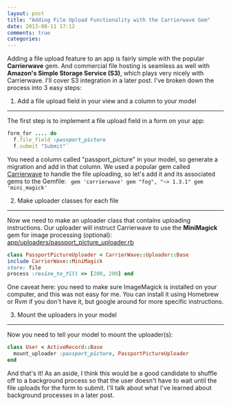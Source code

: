 ```yaml
---
layout: post
title: "Adding File Upload Functionality with the Carrierwave Gem"
date: 2013-08-11 17:12
comments: true
categories: 
---
```

Adding a file upload feature to an app is fairly simple with the popular
**Carrierwave** gem. And commercial file hosting is seamless as well
with **Amazon's Simple Storage Service (S3)**, which plays very nicely
with Carrierwave. I'll cover S3 integration in a later post. I've broken
down the process into 3 easy steps:

1. Add a file upload field in your view and a column to your model
------------------------------------------------------------------

The first step is to implement a file upload field in a form on your
app:
```ruby
form_for .... do   
  f.file_field :passport_picture 
  f.submit "Submit"`
```
You need a column called "passport\_picture" in your model, so generate
a migration and add in that column. We used a popular gem called
[Carrierwave][] to handle the file uploading, so let's add it and its
associated gems to the Gemfile:
` gem 'carrierwave' gem "fog", "~> 1.3.1" gem 'mini_magick'`

2. Make uploader classes for each file
--------------------------------------

Now we need to make an uploader class that contains uploading
instructions. Our uploader will instruct Carrierwave to use the
**MiniMagick** gem for image processing (optional):
<span style="text-decoration:underline;">app/uploaders/passport\_picture\_uploader.rb</span>
```ruby
class PassportPictureUploader < CarrierWave::Uploader::Base   
include CarrierWave::MiniMagick    
store: file   
process :resize_to_fill => [200, 200] end
```
One caveat here: you need to make sure ImageMagick is installed on your
computer, and this was not easy for me. You can install it using
Homebrew or Rvm if you don't have it, but google around for more
specific instructions.

3. Mount the uploaders in your model
------------------------------------

Now you need to tell your model to mount the uploader(s):
```ruby
class User < ActiveRecord::Base   
  mount_uploader :passport_picture, PassportPictureUploader 
end
```
And that's it! As an aside, I think this would be a good candidate to
shuffle off to a background process so that the user doesn't have to
wait until the file uploads for the form to submit. I'll talk about what
I've learned about background processes in a later post.

  [Carrierwave]: https://github.com/carrierwaveuploader/carrierwave